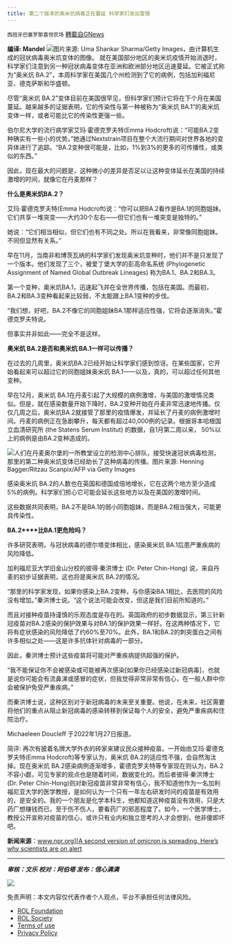 ```yaml
---
title: 第二个版本的奥米炕病毒正在蔓延 科学家们发出警报
---
```

`西班牙巴塞罗那喜悦农场` [轉載自GNews](https://gnews.org/zh-hans/1928613/)

**编译: Mandel**
![](https://assets.gnews.org/wp-content/uploads/2022/01/tempsnip01由计算机生成的冠状病毒奥米炕变体的图像.png)图片来源: Uma Shankar Sharma/Getty Images，由计算机生成的冠状病毒奥米炕变体的图像。
就在美国部分地区的奥米炕疫情开始消退时，科学家们注意到另一种冠状病毒变体在亚洲和欧洲部分地区迅速蔓延。它被正式称为“奥米炕 BA.2”，本周科学家在美国几个州检测到了它的病例，包括加利福尼亚、德克萨斯和华盛顿。

尽管“奥米炕 BA.2”变体目前在美国很罕见，但科学家们预计它将在下个月在美国蔓延。越来越多的证据表明，它的传染性与第一种被称为“奥米炕 BA.1”的奥米炕变体一样，或者可能比它的传染性更强一些。

伯尔尼大学的流行病学家艾玛·霍德克罗夫特(Emma Hodcroft)说：“可能BA.2变种确实有一些小的优势。”她通过Nextstrain项目在整个大流行期间对世界各地的变异体进行了追踪。“BA.2变种很可能是，比如，1%到3%的更多的可传播性，或类似的东西。”

因此，现在最大的问题是，这种微小的差异是否足以让这种变体延长在美国的持续激增的时间，就像它在丹麦那样？

**什么是奥米炕BA.2？**

艾玛·霍德克罗夫特(Emma Hodcroft)说：“你可以把BA.2看作是BA.1的同胞姐妹。它们共享一堆突变——大约30个左右——但它们也有一堆突变是独特的。”

她说：“它们相当相似，但它们也有不同之处。所以在我看来，非常像同胞姐妹。不同但显然有关系。”

早在11月，当南非和博茨瓦纳的科学家们发现奥米炕变种时，他们并不是只发现了一个版本。他们发现了三个，被爱丁堡大学的彭高命名系统 (Phylogenetic Assignment of Named Global Outbreak Lineages) 称为BA.1、BA.2和BA.3。

第一个变种，奥米炕BA.1，迅速起飞并在全世界传播，包括在美国。而最初， BA.2和BA.3变种看起来比较弱，不太能跟上BA.1变种的步伐。

“我们想，好吧，BA.2不像它的同胞姐妹BA.1那样适应性强，它将会逐渐消失。”霍德克罗夫特说。

但事实并非如此——完全不是这样。

**奥米炕 BA.2是否和奥米炕 BA.1一样可以传播？**

在过去的几周里，奥米炕BA.2已经开始让科学家们感到惊讶。在某些国家，它开始看起来可以超过它的同胞姐妹奥米炕 BA.1——以及，真的，可以超过任何其他变种。

早在12月，奥米炕 BA.1在丹麦引起了大规模的病例激增，与美国的激增情况类似。但是，就在感染数量开始下降时，BA.2变种开始在丹麦非常迅速地传播。仅仅几周之后，奥米炕BA.2就接管了那里的疫情爆发，并延长了丹麦的病例激增时间。丹麦的病例正在急剧攀升，每天都有超过40,000例的记录。根据哥本哈根国立血清研究所 (the Statens Serum Institut) 的数据，自1月第二周以来， 50%以上的病例是由BA.2变种造成的。

![](https://assets.gnews.org/wp-content/uploads/2022/01/tempsnip02人们在丹麦奥尔堡的一所教堂设立的检测中心排队，接受快速冠状病毒检测，那里的第二种奥米炕变体已.png)人们在丹麦奥尔堡的一所教堂设立的检测中心排队，接受快速冠状病毒检测，那里的第二种奥米炕变体已经助长了这种病毒的传播。图片来源: Henning Bagger/Ritzau Scanpix/AFP via Getty Images

感染奥米炕 BA.2的人数也在英国和德国成倍地增长，它在这两个地方至少造成5%的病例。科学家们担心它可能会延长这些地方以及在美国的激增时间。

这些数据共同表明，BA.2不是BA.1的弱小同胞姐妹，而是BA.2相当强大，可能更具传染性。

**BA.2****比BA.1更危险吗？**

许多研究表明，与冠状病毒的德尔塔变体相比，感染奥米炕 BA.1后患严重疾病的风险降低。

加利福尼亚大学旧金山分校的彼得·秦洪博士 (Dr. Peter Chin-Hong) 说，来自丹麦的初步证据表明，这也将是奥米炕 BA.2的情况。

“那里的科学家发现，如果你感染上BA.2变种，与你感染BA.1相比，去医院的风险没有增加。”秦洪博士说。“这个说法可能会改变，但这是我们目前所知道的。”

而且对接种疫苗持谨慎的乐观态度是存在的。英国政府的初步数据显示，第三针新冠疫苗对BA.2感染的保护效果与对BA.1的保护效果一样好。在这两种情况下，它将有症状感染的风险降低了约60%至70%。此外，BA.1和BA.2的刺突蛋白之间有许多相似之处——这是许多抗体针对病毒的一部分。

因此，秦洪博士预计这些疫苗将可能对严重疾病提供超强的保护。

“我不能保证你不会被感染或可能被再次感染[如果你已经感染过新冠病毒]，也就是说你可能会有流鼻涕或感冒的症状，但我觉得非常非常有信心，在一般人群中你会被保护免受严重疾病。”

而秦洪博士说，这种区别对于新冠病毒的未来至关重要。他说，在未来，社区需要将他们的重点从阻止新冠病毒的感染转移到保证每个人的安全，避免严重疾病和住院治疗。

Michaeleen Doucleff 于2022年1月27日报道。

简评: 再次有披着名牌大学外衣的砖家来建议民众接种疫苗。一开始由艾玛·霍德克罗夫特(Emma Hodcroft)等专家认为，奥米炕 BA.2的适应性不强，会自然淘汰掉。现在奥米炕 BA.2感染病例逐渐增多，霍德克罗夫特等专家现在则认为，BA.2不容小觑，可见专家的观点也是随着时间，数据变化的。而后者彼得·秦洪博士 (Dr. Peter Chin-Hong)则对新冠疫苗非常非常有信心，我不知道他作为一名加利福尼亚大学的医学教授，是如何认为一个只有一年左右研发时间的疫苗是有效用的，是安全的。我的一个朋友是化学本科生，他都知道这种疫苗没有效用，只是大药厂想赚钱而已，至于伤不伤人，要看药厂的邪恶程度了。如今，一个医学博士，教授公开宣称对疫苗的信心，或许只有业内和独立思考的人才会想到，他非傻即坏吧。

**新闻来源**：[www.npr.org][A second version of omicron is spreading. Here’s why scientists are on alert](https://www.npr.org/sections/goatsandsoda/2022/01/27/1076123109/new-covid-variant-omicron-ba-2?utm_source=facebook&amp;utm_medium=news_tab)

* * *

***审核：文乐
校对：阿伯塔
发布：信心满满***

![](https://assets.gnews.org/wp-content/uploads/2022/01/西喜.jpeg)

 

免责声明：本文内容仅代表作者个人观点，平台不承担任何法律风险。

- [ROL Foundation](https://rolfoundation.org/)
- [ROL Society](https://rolsociety.org/)
- [Terms of use](https://gnews.org/terms-of-use-3/)
- [Privacy Policy](https://gnews.org/privacy-policy/)
